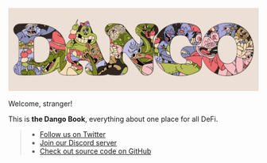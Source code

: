 ![banner](wall_1.jpg)

Welcome, stranger!

This is **the Dango Book**, everything about one place for all DeFi.

> - [Follow us on Twitter](https://x.com/dangoXchg)
> - [Join our Discord server](https://discord.gg/4uB9UDzYhz)
> - [Check out source code on GitHub](https://github.com/left-curve/left-curve)
